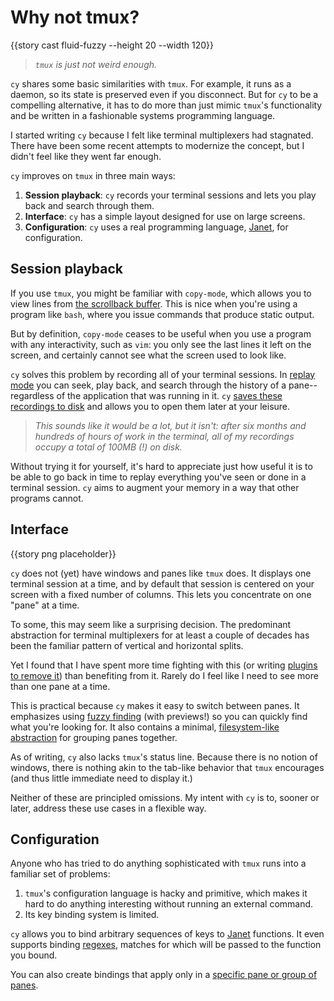 # Why not tmux?

{{story cast fluid-fuzzy --height 20 --width 120}}

> _`tmux` is just not weird enough._

`cy` shares some basic similarities with `tmux`. For example, it runs as a daemon, so its state is preserved even if you disconnect. But for `cy` to be a compelling alternative, it has to do more than just mimic `tmux`'s functionality and be written in a fashionable systems programming language.

I started writing `cy` because I felt like terminal multiplexers had stagnated. There have been some recent attempts to modernize the concept, but I didn't feel like they went far enough.

`cy` improves on `tmux` in three main ways:

1. **Session playback**: `cy` records your terminal sessions and lets you play back and search through them.
1. **Interface**: `cy` has a simple layout designed for use on large screens.
1. **Configuration**: `cy` uses a real programming language, [Janet](https://janet-lang.org/), for configuration.

## Session playback

If you use `tmux`, you might be familiar with `copy-mode`, which allows you to view lines from [the scrollback buffer](https://unix.stackexchange.com/q/145050). This is nice when you're using a program like `bash`, where you issue commands that produce static output.

But by definition, `copy-mode` ceases to be useful when you use a program with any interactivity, such as `vim`: you only see the last lines it left on the screen, and certainly cannot see what the screen used to look like.

`cy` solves this problem by recording all of your terminal sessions. In [replay mode](/replay-mode.md) you can seek, play back, and search through the history of a pane--regardless of the application that was running in it. `cy` [saves these recordings to disk](/replay-mode.md#recording-terminal-sessions-to-disk) and allows you to open them later at your leisure.

> _This sounds like it would be a lot, but it isn't: after six months and hundreds of hours of work in the terminal, all of my recordings occupy a total of 100MB (!) on disk._

Without trying it for yourself, it's hard to appreciate just how useful it is to be able to go back in time to replay everything you've seen or done in a terminal session. `cy` aims to augment your memory in a way that other programs cannot.

## Interface

{{story png placeholder}}

`cy` does not (yet) have windows and panes like `tmux` does. It displays one terminal session at a time, and by default that session is centered on your screen with a fixed number of columns. This lets you concentrate on one "pane" at a time.

To some, this may seem like a surprising decision. The predominant abstraction for terminal multiplexers for at least a couple of decades has been the familiar pattern of vertical and horizontal splits.

Yet I found that I have spent more time fighting with this (or writing [plugins to remove it](https://github.com/cfoust/tmux-oakthree)) than benefiting from it. Rarely do I feel like I need to see more than one pane at a time.

This is practical because `cy` makes it easy to switch between panes. It emphasizes using [fuzzy finding](/user-input/fuzzy-finding.md) (with previews!) so you can quickly find what you're looking for. It also contains a minimal, [filesystem-like abstraction](/groups-and-panes.md) for grouping panes together.

As of writing, `cy` also lacks `tmux`'s status line. Because there is no notion of windows, there is nothing akin to the tab-like behavior that `tmux` encourages (and thus little immediate need to display it.)

Neither of these are principled omissions. My intent with `cy` is to, sooner or later, address these use cases in a flexible way.

## Configuration

Anyone who has tried to do anything sophisticated with `tmux` runs into a familiar set of problems:

1. `tmux`'s configuration language is hacky and primitive, which makes it hard to do anything interesting without running an external command.
2. Its key binding system is limited.

`cy` allows you to bind arbitrary sequences of keys to [Janet](https://janet-lang.org/) functions. It even supports binding [regexes](/keybindings.md#regexes), matches for which will be passed to the function you bound.

You can also create bindings that apply only in a [specific pane or group of panes](/groups-and-panes.md#groups).
